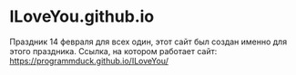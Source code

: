 # ILoveYou.github.io
Праздник 14 февраля для всех один, этот сайт был создан именно для этого праздника.
Ссылка, на котором работает сайт: https://programmduck.github.io/ILoveYou/
